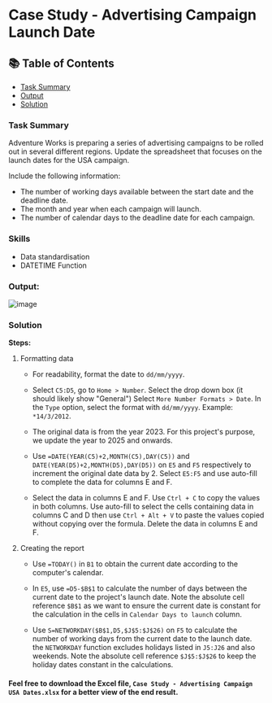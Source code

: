 # Case Study - Advertising Campaign Launch Date
## 📚 Table of Contents
- [Task Summary](#task-summary)
- [Output](#output)
- [Solution](#solution)

### Task Summary
Adventure Works is preparing a series of advertising campaigns to be rolled out in several different regions.
Update the spreadsheet that focuses on the launch dates for the USA campaign.

Include the following information:

- The number of working days available between the start date and the deadline date.
- The month and year when each campaign will launch.
- The number of calendar days to the deadline date for each campaign.

### Skills
- Data standardisation
- DATETIME Function

### Output:

![image](https://github.com/user-attachments/assets/6633f6c4-2363-4b65-be6d-347a7614aa75)

### Solution

**Steps:**

1. Formatting data
    - For readability, format the date to ```dd/mm/yyyy```.

    - Select ```C5:D5```, go to ```Home > Number```. Select the drop down box (it should likely show "General")  Select ```More Number Formats > Date```. In the ```Type``` option, select the format with ```dd/mm/yyyy```. Example: ```*14/3/2012```.

    - The original data is from the year 2023. For this project's purpose, we update the year to 2025 and onwards. 

    - Use ```=DATE(YEAR(C5)+2,MONTH(C5),DAY(C5))``` and ```DATE(YEAR(D5)+2,MONTH(D5),DAY(D5))``` on ```E5``` and ```F5``` respectively to increment the original date data by 2. Select ```E5:F5``` and use auto-fill to complete the data for columns E and F.

    - Select the data in columns E and F. Use ```Ctrl + C``` to copy the values in both columns. Use auto-fill to select the cells containing data in columns C and D then use ```Ctrl + Alt + V``` to paste the values copied without copying over the formula. Delete the data in columns E and F.

2. Creating the report
    - Use ```=TODAY()``` in ```B1``` to obtain the current date according to the computer's calendar.

    - In ```E5```, use ```=D5-$B$1``` to calculate the number of days between the current date to the project's launch date. Note the absolute cell reference ```$B$1``` as we want to ensure the current date is constant for the calculation in the cells in ```Calendar Days to launch``` column.

    - Use ```S=NETWORKDAY($B$1,D5,$J$5:$J$26)``` on ```F5``` to calculate the number of working days from the current date to the launch date. the ```NETWORKDAY``` function excludes holidays listed in ```J5:J26``` and also weekends. Note the absolute cell reference ```$J$5:$J$26``` to keep the holiday dates constant in the calculations.

#### Feel free to download the Excel file, ````Case Study - Advertising Campaign USA Dates.xlsx```` for a better view of the end result.
